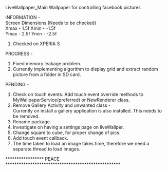 LiveWallpaper_Main
Wallpaper for controlling facebook pictures

INFORMATION - <BR>
Screen Dimensions (Needs to be checked) <BR>
Xmax - 1.5f Xmin - -1.5f <BR>
Ymax - 2.5f Ymin - -2.5f <BR>
1. Checked on XPERIA S

PROGRESS - <BR>
1. Fixed memory leakage problem. <BR>
2. Currently implementing algorithm to display grid and extract random picture from a folder in SD card.<BR>

PENDING - <BR>
1. Check on touch events. Add touch event override methods to MyWallpaperService(preferred) or NewRenderer class. <BR>
2. Remove Gallery Activity and unwanted class -<BR>
Currently on install a gallery application is also installed. This needs to be removed.<BR>
3. Rename package.<BR>
4. Investigate on having a settings page on liveWallper.<BR>
5. Change square to cube, for proper change of pics.<BR>
6. Add touch event callback.<BR>
7. The time taken to load an image takes time, therefore we need a separate thread to load images.<BR>

***************** PEACE ***************************************************



